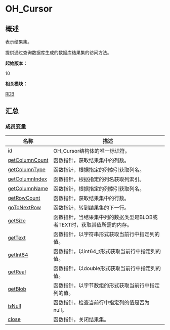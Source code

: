 # OH_Cursor


## 概述

表示结果集。

提供通过查询数据库生成的数据库结果集的访问方法。

**起始版本：**

10

**相关模块：**

[RDB](_r_d_b.md)


## 汇总


### 成员变量

| 名称 | 描述 |
| -------- | -------- |
| [id](_r_d_b.md) | OH_Cursor结构体的唯一标识符。 |
| [getColumnCount](_r_d_b.md#getcolumncount) | 函数指针，获取结果集中的列数。 |
| [getColumnType](_r_d_b.md#getcolumntype) | 函数指针，根据指定的列索引获取列名。 |
| [getColumnIndex](_r_d_b.md#getcolumnindex) | 函数指针，根据指定的列名获取列索引。 |
| [getColumnName](_r_d_b.md#getcolumnname) | 函数指针，根据指定的列索引获取列名。 |
| [getRowCount](_r_d_b.md#getrowcount) | 函数指针，获取结果集中的行数。 |
| [goToNextRow](_r_d_b.md#gotonextrow) | 函数指针，转到结果集的下一行。 |
| [getSize](_r_d_b.md#getsize) | 函数指针，当结果集中列的数据类型是BLOB或者TEXT时，获取其值所需的内存。 |
| [getText](_r_d_b.md#gettext) | 函数指针，以字符串形式获取当前行中指定列的值。 |
| [getInt64](_r_d_b.md#getint64) | 函数指针，以int64_t形式获取当前行中指定列的值。 |
| [getReal](_r_d_b.md#getreal) | 函数指针，以double形式获取当前行中指定列的值。 |
| [getBlob](_r_d_b.md#getblob) | 函数指针，以字节数组的形式获取当前行中指定列的值。 |
| [isNull](_r_d_b.md#isnull-12) | 函数指针，检查当前行中指定列的值是否为null。 |
| [close](_r_d_b.md#close) | 函数指针，关闭结果集。 |
